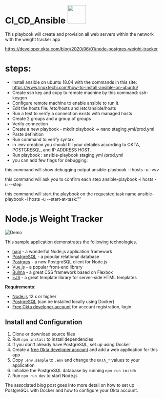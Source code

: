 # CI_CD_Ansible  <img src="https://avatars.githubusercontent.com/u/1507452?s=200&v=4" width="60" height="60"/>  


This playbook will create and provision all web servers within the network with the weight tracker app

https://developer.okta.com/blog/2020/06/01/node-postgres-weight-tracker

# steps:

* Install ansible on ubuntu 18.04 with the commands in this site: https://www.linuxtechi.com/how-to-install-ansible-on-ubuntu/
* Create ssh key and copy to remote machine by this command: ssh-keygen
* Configure remote machine to enable ansible to run it.
* Edit the hosts file: /etc/hosts and /etc/ansible/hosts
* Run a test to verify a connection exists with managed hosts
* Create 2 groups and a group of groups
* Verify connection
* Create a new playbook - mkdir playbook -> nano staging.yml/prod.yml
* Paste definition
* Run command to verify syntax
* in .env creation you should fill your detailes according to OKTA, POSTGRESQL, and IP ADDRESS HOST.
* Run playbook : ansible-playbook staging.yml /prod.yml
* you can add few flags for debugging: </br>

this command will show debugging output ansible-playbook -i hosts <location of the hosts> <location of playbook> -u <username> -vvv

this command will ask you to confirm each step ansible-playbook -i hosts <location of the hosts> <location of playbook> -u <username> --step

this command will start the playbook on the requested task name ansible-playbook -i hosts <location of the hosts> <location of playbook> -u <username> --start-at-task:"<name of the task>"



# Node.js Weight Tracker

![Demo](docs/build-weight-tracker-app-demo.gif)

This sample application demonstrates the following technologies.

* [hapi](https://hapi.dev) - a wonderful Node.js application framework
* [PostgreSQL](https://www.postgresql.org/) - a popular relational database
* [Postgres](https://github.com/porsager/postgres) - a new PostgreSQL client for Node.js
* [Vue.js](https://vuejs.org/) - a popular front-end library
* [Bulma](https://bulma.io/) - a great CSS framework based on Flexbox
* [EJS](https://ejs.co/) - a great template library for server-side HTML templates

**Requirements:**

* [Node.js](https://nodejs.org/) 12.x or higher
* [PostgreSQL](https://www.postgresql.org/) (can be installed locally using Docker)
* [Free Okta developer account](https://developer.okta.com/) for account registration, login

## Install and Configuration

1. Clone or download source files
1. Run `npm install` to install dependencies
1. If you don't already have PostgreSQL, set up using Docker
1. Create a [free Okta developer account](https://developer.okta.com/) and add a web application for this app
1. Copy `.env.sample` to `.env` and change the `OKTA_*` values to your application
1. Initialize the PostgreSQL database by running `npm run initdb`
1. Run `npm run dev` to start Node.js

The associated blog post goes into more detail on how to set up PostgreSQL with Docker and how to configure your Okta account.

